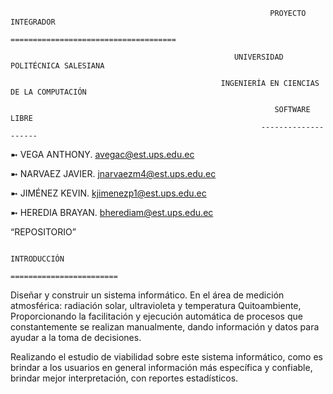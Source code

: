                                                               PROYECTO INTEGRADOR
                                                     =====================================

                                                      UNIVERSIDAD POLITÉCNICA SALESIANA 

                                                   INGENIERÍA EN CIENCIAS DE LA COMPUTACIÓN 
 
                                                               SOFTWARE LIBRE
                                                            --------------------

➼ VEGA ANTHONY.
   avegac@est.ups.edu.ec 
   
➼ NARVAEZ JAVIER.
   jnarvaezm4@est.ups.edu.ec
  
➼ JIMÉNEZ KEVIN.
   kjimenezp1@est.ups.edu.ec
    
➼ HEREDIA BRAYAN.
   bherediam@est.ups.edu.ec



“REPOSITORIO”


                                                                INTRODUCCIÓN
                                                          ========================

Diseñar y construir un sistema informático. En el área de medición atmosférica: radiación solar, ultravioleta y temperatura Quitoambiente, 
Proporcionando la  facilitación y ejecución automática  de procesos que constantemente se realizan manualmente, dando información y datos 
para ayudar a la toma de decisiones. 

Realizando el estudio de viabilidad sobre este sistema informático, como es brindar a los usuarios en general información más específica 
y confiable, brindar mejor interpretación, con reportes estadísticos.
